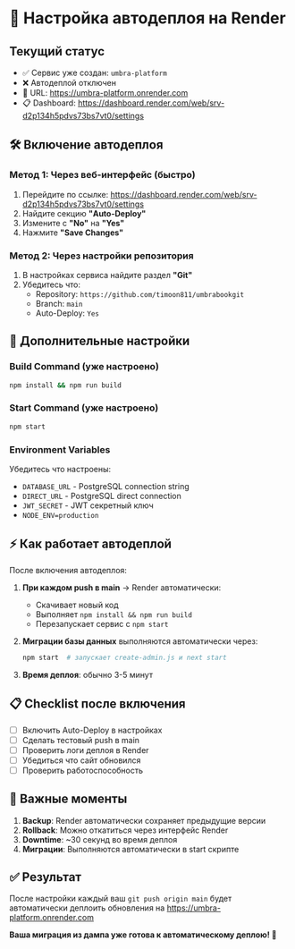 # 🚀 Настройка автодеплоя на Render

## Текущий статус
- ✅ Сервис уже создан: `umbra-platform`
- ❌ Автодеплой отключен
- 🔧 URL: https://umbra-platform.onrender.com
- 📋 Dashboard: https://dashboard.render.com/web/srv-d2p134h5pdvs73bs7vt0/settings

## 🛠️ Включение автодеплоя

### Метод 1: Через веб-интерфейс (быстро)

1. Перейдите по ссылке: https://dashboard.render.com/web/srv-d2p134h5pdvs73bs7vt0/settings
2. Найдите секцию **"Auto-Deploy"**
3. Измените с **"No"** на **"Yes"**
4. Нажмите **"Save Changes"**

### Метод 2: Через настройки репозитория

1. В настройках сервиса найдите раздел **"Git"**
2. Убедитесь что:
   - Repository: `https://github.com/timoon811/umbrabookgit`
   - Branch: `main`
   - Auto-Deploy: `Yes`

## 🔧 Дополнительные настройки

### Build Command (уже настроено)
```bash
npm install && npm run build
```

### Start Command (уже настроено)
```bash
npm start
```

### Environment Variables
Убедитесь что настроены:
- `DATABASE_URL` - PostgreSQL connection string
- `DIRECT_URL` - PostgreSQL direct connection
- `JWT_SECRET` - JWT секретный ключ
- `NODE_ENV=production`

## ⚡ Как работает автодеплой

После включения автодеплоя:

1. **При каждом push в main** → Render автоматически:
   - Скачивает новый код
   - Выполняет `npm install && npm run build`
   - Перезапускает сервис с `npm start`

2. **Миграции базы данных** выполняются автоматически через:
   ```bash
   npm start  # запускает create-admin.js и next start
   ```

3. **Время деплоя**: обычно 3-5 минут

## 📋 Checklist после включения

- [ ] Включить Auto-Deploy в настройках
- [ ] Сделать тестовый push в main
- [ ] Проверить логи деплоя в Render
- [ ] Убедиться что сайт обновился
- [ ] Проверить работоспособность

## 🚨 Важные моменты

1. **Backup**: Render автоматически сохраняет предыдущие версии
2. **Rollback**: Можно откатиться через интерфейс Render
3. **Downtime**: ~30 секунд во время деплоя
4. **Миграции**: Выполняются автоматически в start скрипте

## ✅ Результат

После настройки каждый ваш `git push origin main` будет автоматически деплоить обновления на https://umbra-platform.onrender.com

**Ваша миграция из дампа уже готова к автоматическому деплою! 🎉**
